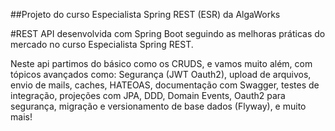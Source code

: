 ##Projeto do curso Especialista Spring REST (ESR) da AlgaWorks

#REST API desenvolvida com Spring Boot seguindo as melhoras práticas do mercado no curso Especialista Spring REST.

Neste api partimos do básico como os CRUDS, e vamos muito além, com tópicos avançados como: Segurança (JWT Oauth2), upload de arquivos, envio de mails, caches, HATEOAS, documentação com Swagger, testes de integração, projeções com JPA, DDD, Domain Events, Oauth2 para segurança, migração e versionamento de base dados (Flyway), e muito mais!
